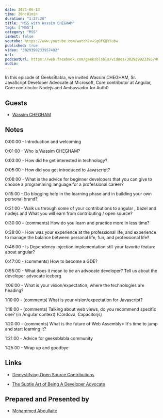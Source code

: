 ```yaml
---
date: 2021-06-13
time: 20h:01min
duration: "1:27:20"
title: "MSS with Wassim CHEGHAM"
tags: ["MSS"]
category: "MSS"
isNext: false
youtube: https://www.youtube.com/watch?v=SgOfKQY5ubw
published: true
video: "3029399233957482"
url:
podcastUrl: https://web.facebook.com/geeksblabla/videos/3029399233957482
audio:
---
```


In this episode of GeeksBlabla, we invited Wassim CHEGHAM, Sr. JavaScript Developer Advocate at Microsoft, Core
contributor at Angular, Core contributor Nodejs and Ambassador for Auth0

## Guests

- [Wassim CHEGHAM](https://twitter.com/manekinekko)

## Notes

0:00:00 - Introduction and welcoming

0:01:00 - Who is Wassim CHEGHAM?

0:03:00 - How did he get interested in technology?

0:05:00 - How did you get introduced to Javascript?

0:08:00 - What is the advice for beginner developers that you can give to choose a programming language for a professional career?

0:15:00 - Do blogging help in the learning phase and in building your own personal brand?

0:21:00 - Walk us through some of your contributions to angular , bazel and nodejs and What you will earn from contributing / open source?

0:30:00 - (comments) How do you learn and practice more in less time?

0:38:00 - How was your experience at the professional life, and experience to manage the balance between personal life, fun, and professional life?

0:46:00 - Is Dependency injection implementation still your favorite feature about angular?

0:47:00 - (comments) How to become a GDE?

0:55:00 - What does it mean to be an advocate developer? Tell us about the developer advocate iceberg.

1:06:00 - What is your vision/expectation, where the technologies are heading?

1:10:00 - (comments) What is your vision/expectation for Javascript?

1:18:00 - (comments) Talking about web views, do you recommend specific one? (in Angular context) (Cordova, Capacitorjs)

1:20:00 - (comments) What is the future of Web Assembly> It's time to jump and start learning it?

1:21:00 - Advice for geeksblabla community

1:25:00 - Wrap up and goodbye

## Links

- [Demystifying Open Source Contributions](https://medium.com/free-code-camp/demystifying-open-source-contributions-c60fe2bde6d0)

- [The Subtle Art of Being A Developer Advocate](https://dev.to/wassimchegham/the-subtle-art-of-being-a-developer-advocate-gdg)

## Prepared and Presented by

- [Mohammed Aboullaite](https://twitter.com/laytoun)
